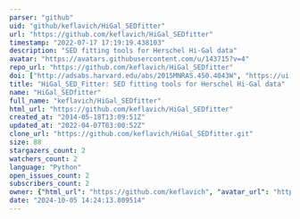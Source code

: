 ```yaml
---
parser: "github"
uid: "github/keflavich/HiGal_SEDfitter"
url: "https://github.com/keflavich/HiGal_SEDfitter"
timestamp: "2022-07-17 17:19:19.438103"
description: "SED fitting tools for Herschel Hi-Gal data"
avatar: "https://avatars.githubusercontent.com/u/143715?v=4"
repo_url: "https://github.com/keflavich/HiGal_SEDfitter"
doi: ["http://adsabs.harvard.edu/abs/2015MNRAS.450.4043W", "https://ui.adsabs.harvard.edu/abs/2018ascl.soft02007G/abstract"]
title: "HiGal_SED_Fitter: SED fitting tools for Herschel Hi-Gal data"
name: "HiGal_SEDfitter"
full_name: "keflavich/HiGal_SEDfitter"
html_url: "https://github.com/keflavich/HiGal_SEDfitter"
created_at: "2014-05-18T13:09:51Z"
updated_at: "2022-04-07T03:00:52Z"
clone_url: "https://github.com/keflavich/HiGal_SEDfitter.git"
size: 88
stargazers_count: 2
watchers_count: 2
language: "Python"
open_issues_count: 2
subscribers_count: 2
owner: {"html_url": "https://github.com/keflavich", "avatar_url": "https://avatars.githubusercontent.com/u/143715?v=4", "login": "keflavich", "type": "User"}
date: "2024-10-05 14:24:13.809514"
---
```

